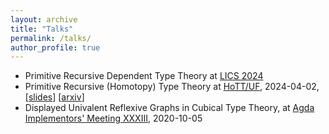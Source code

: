 ```yaml
---
layout: archive
title: "Talks"
permalink: /talks/
author_profile: true
---
```

* Primitive Recursive Dependent Type Theory at [LICS 2024](https://lics.siglog.org/lics24/index.php)
* Primitive Recursive (Homotopy) Type Theory at [HoTT/UF](https://hott-uf.github.io/2024/), 2024-04-02, [[slides](/files/prdtt_hottuf_slides.pdf)] [[arxiv](https://arxiv.org/abs/2404.01011)]
* Displayed Univalent Reflexive Graphs in Cubical Type Theory, at [Agda Implementors' Meeting XXXIII](https://wiki.portal.chalmers.se/agda/Main/AIMXXXIII), 2020-10-05
